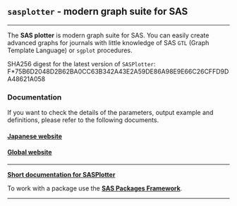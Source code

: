 ## `sasplotter` - modern graph suite for SAS

---

The **SAS plotter** is modern graph suite for SAS. You can easily 
create advanced graphs for journals with little knowledge of 
SAS `GTL` (Graph Template Language) or `sgplot` procedures.

SHA256 digest for the latest version of `SASPlotter`: F*75B6D2048D2B62BA0CC63B342A43E2A59DE86A98E9E66C26CFFD9DA48621A058


### Documentation ###

If you want to check the details of the parameters, 
output example and definitions, please refer to the following documents.

#### [Japanese website](https://picolabs.jp)

#### [Global website](https://superman-jp.github.io/SAS_Plotter/)

---

[**Short documentation for SASPlotter**](./sasplotter.md "Documentation for SASPlotter")

To work with a package use the [**SAS Packages Framework**](https://github.com/yabwon/SAS_PACKAGES/blob/main/README.md "SPFinit").

---
